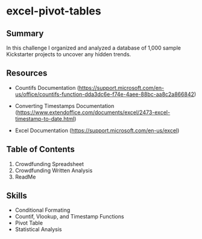 # excel-pivot-tables

## Summary
In this challenge I organized and analyzed a database of 1,000 sample Kickstarter projects to uncover any hidden trends.


## Resources


+ Countifs Documentation (https://support.microsoft.com/en-us/office/countifs-function-dda3dc6e-f74e-4aee-88bc-aa8c2a866842)

+ Converting Timestamps Documentation (https://www.extendoffice.com/documents/excel/2473-excel-timestamp-to-date.html)

+ Excel Documentation (https://support.microsoft.com/en-us/excel)  




## Table of Contents

1. Crowdfunding Spreadsheet
2. Crowdfunding Written Analysis
3. ReadMe


## Skills
+ Conditional Formating
+ Countif, Vlookup, and Timestamp Functions
+ Pivot Table 
+ Statistical Analysis 

